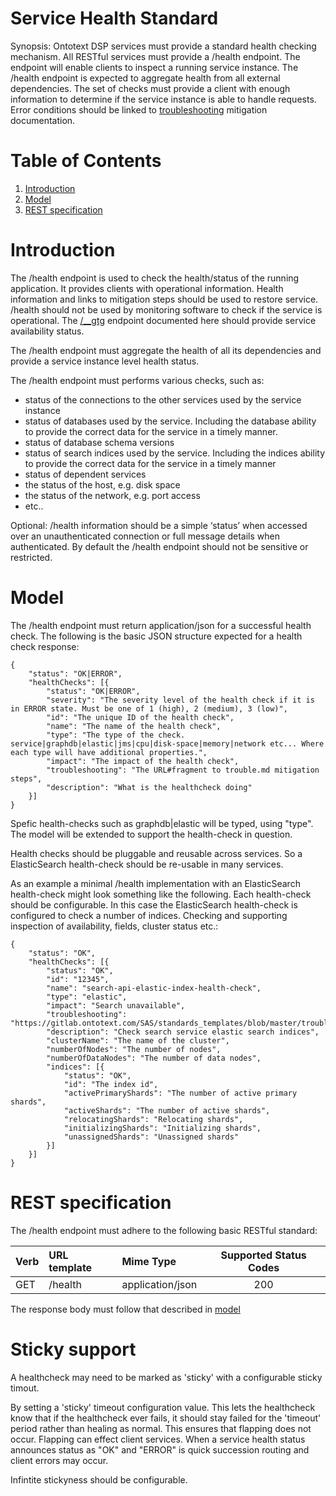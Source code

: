 # Service Health Standard

Synopsis: Ontotext DSP services must provide a standard health checking mechanism. All RESTful services must provide a /health endpoint. The endpoint will enable clients to inspect a running service instance. The /health endpoint is expected to aggregate health from all external dependencies. The set of checks must provide a client with enough information to determine if the service instance is able to handle requests. Error conditions should be linked to [troubleshooting](trouble.md) mitigation documentation. 

# Table of Contents

1. [Introduction](#introduction)
2. [Model](#model)
3. [REST specification](#rest_spec)

<a name="introduction"></a>
# Introduction

The /health endpoint is used to check the health/status of the running application. It provides clients with operational information. Health information and links to mitigation steps should be used to restore service. /health should not be used by monitoring software to check if the service is operational. The [/__gtg](gtg.md) endpoint documented here should provide service availability status.

The /health endpoint must aggregate the health of all its dependencies and provide a service instance level health status.

The /health endpoint must performs various checks, such as:

* status of the connections to the other services used by the service instance
* status of databases used by the service. Including the database ability to provide the correct data for the service in a timely manner.
* status of database schema versions
* status of search indices used by the service. Including the indices ability to provide the correct data for the service in a timely manner
* status of dependent services 
* the status of the host, e.g. disk space
* the status of the network, e.g. port access
* etc..

Optional: 
/health information should be a simple ‘status’ when accessed over an unauthenticated connection or full message details when authenticated. 
By default the /health endpoint should not be sensitive or restricted.

<a name="model"></a>
# Model
The /health endpoint must return application/json for a successful health check. The following is the basic JSON structure expected for a health check response:

```
{
	"status": "OK|ERROR",
	"healthChecks": [{
		"status": "OK|ERROR",
		"severity": "The severity level of the health check if it is in ERROR state. Must be one of 1 (high), 2 (medium), 3 (low)",
		"id": "The unique ID of the health check",
		"name": "The name of the health check",
		"type": "The type of the check. service|graphdb|elastic|jms|cpu|disk-space|memory|network etc... Where each type will have additional properties.",
		"impact": "The impact of the health check",
		"troubleshooting": "The URL#fragment to trouble.md mitigation steps",
		"description": "What is the healthcheck doing"
	}]
} 
```

Spefic health-checks such as graphdb|elastic will be typed, using "type". The model will be extended to support the health-check in question.

Health checks should be pluggable and reusable across services. So a ElasticSearch health-check should be re-usable in many services.

As an example a minimal /health implementation with an ElasticSearch health-check might look something like the following.
Each health-check should be configurable. In this case the ElasticSearch health-check is configured to check a number of indices. Checking and supporting inspection of availability, fields, cluster status etc.:

```
{
	"status": "OK",
	"healthChecks": [{
		"status": "OK",
		"id": "12345",
		"name": "search-api-elastic-index-health-check",
		"type": "elastic",
		"impact": "Search unavailable",
		"troubleshooting": "https://gitlab.ontotext.com/SAS/standards_templates/blob/master/trouble.md#condition_n",
		"description": "Check search service elastic search indices",
		"clusterName": "The name of the cluster",
		"numberOfNodes": "The number of nodes",
		"numberOfDataNodes": "The number of data nodes",
		"indices": [{
			"status": "OK",
			"id": "The index id",
			"activePrimaryShards": "The number of active primary shards",
			"activeShards": "The number of active shards",
			"relocatingShards": "Relocating shards",
			"initializingShards": "Initializing shards",
			"unassignedShards": "Unassigned shards"
		}]
	}]
} 
```

<a name="rest_spec"></a>
# REST specification
The /health endpoint must adhere to the following basic RESTful standard:

| Verb              | URL template | Mime Type         | Supported Status Codes |
|:----------------- |:-------------|:------------------|:----------------------:|
| GET               | /health      |  application/json | 200                    |

The response body must follow that described in [model](#model)

# Sticky support

A healthcheck may need to be marked as 'sticky' with a configurable sticky timout. 

By setting a 'sticky' timeout configuration value. This lets the healthcheck know that if the healthcheck ever fails, it should stay failed for the 'timeout' period rather than healing as normal. This ensures that flapping does not occur. Flapping can effect client services. When a service health status announces status as "OK" and "ERROR" is quick succession routing and client errors may occur.

Infintite stickyness should be configurable.



